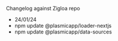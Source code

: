 Changelog against Zigloa repo
* 24/01/24
*   npm update @plasmicapp/loader-nextjs
*   npm update @plasmicapp/data-sources
